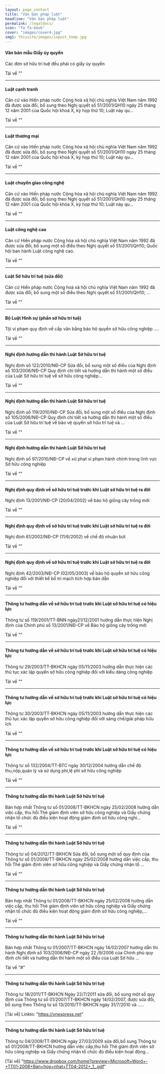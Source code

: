 ```yaml
---
layout: page_contact
title: "Văn bản pháp luật"
headline: "Văn bản pháp luật"
permalink: /legaldocs/
icon: "fa fa-book"
cover: "images/cover4.jpg"
img1: thissite/images/inpost_temp.jpg
---
```


#### Văn bản mẫu Giấy ủy quyền
Các đơn sở hữu trí tuệ đều phải có giấy ủy quyền

Tải về ""

---

#### Luật cạnh tranh
Căn cứ vào Hiến pháp nước Cộng hoà xã hội chủ nghĩa Việt Nam năm 1992 đã được sửa đổi, bổ sung theo Nghị quyết số 51/2001/QH10 ngày 25 tháng 12 năm 2001 của Quốc hội khoá X, kỳ họp thứ 10; Luật này qu...

Tải về ""

---

#### Luật thương mại
Căn cứ vào Hiến pháp nước Cộng hòa xã hội chủ nghĩa Việt Nam năm 1992 đã được sửa đổi, bổ sung theo Nghị quyết số 51/2001/QH10 ngày 25 tháng 12 năm 2001 của Quốc hội khoá X, kỳ họp thứ 10; Luật này qu...

Tải về ""

---

#### Luật chuyển giao công nghệ
Căn cứ vào Hiến pháp nước Cộng hòa xã hội chủ nghĩa Việt Nam năm 1992 đã được sửa đổi, bổ sung theo Nghị quyết số 51/2001/QH10 ngày 25 tháng 12 năm 2001 của Quốc hội khóa X, kỳ họp thứ 10; Luật này qu...

Tải về ""

---

#### Luật công nghệ cao
Căn cứ Hiến pháp nước Cộng hòa xã hội chủ nghĩa Việt Nam năm 1992 đã được sửa đổi, bổ sung một số điều theo Nghị quyết số 51/2001/QH10; Quốc hội ban hành Luật công nghệ cao.

Tải về ""

---

#### Luật Sở hữu trí tuệ (sửa đổi)
Căn cứ Hiến pháp nước Cộng hoà xã hội chủ nghĩa Việt Nam năm 1992 đã được sửa đổi, bổ sung một số điều theo Nghị quyết số 51/2001/QH10; ...

Tải về ""

---

#### Bộ Luật Hình sự (phần sở hữu trí tuệ)
Tội vi phạm quy định về cấp văn bằng bảo hộ quyền sở hữu công nghiệp ....

Tải về ""

---

#### Nghị định hướng dẫn thi hành Luật Sở hữu trí tuệ
Nghị định số 122/2010/NĐ-CP Sửa đổi, bổ sung một số điều của Nghị định số 103/2006/NĐ-CP Quy định chi tiết và hướng dẫn thi hành một số điều của Luật Sở hữu trí tuệ về sở hữu công nghiệp...

Tải về ""

---

#### Nghị định hướng dẫn thi hành Luật Sở hữu trí tuệ
Nghị định số 119/2010/NĐ-CP Sửa đổi, bổ sung một số điều của Nghị định số 105/2006/NĐ-CP Quy định chi tiết và hướng dẫn thi hành một số điều của Luật Sở hữu trí tuệ về bảo vệ quyền sở hữu trí tuệ và ...

Tải về ""

---

#### Nghị định hướng dẫn thi hành Luật Sở hữu trí tuệ
Nghị định số 97/2010/NĐ-CP về xử phạt vi phạm hành chính trong lĩnh vực Sở hữu công nghiệp

Tải về ""

---

#### Nghị định quy định về sở hữu trí tuệ trước khi Luật sở hữu trí tuệ ra đời
Nghị định 13/2001/NĐ-CP (20/04/2002) về bảo hộ giống cây trồng mới

Tải về ""

---

#### Nghị định quy định về sở hữu trí tuệ trước khi Luật sở hữu trí tuệ ra đời
Nghị định 61/2002/NĐ-CP (11/6/2002) về chế độ nhuận bút

Tải về ""

---

#### Nghị định quy định về sở hữu trí tuệ trước khi Luật sở hữu trí tuệ ra đời
Nghị định 42/2003/NĐ-CP (02/05/2003) về bảo hộ quyền sở hữu công nghiệp đối với thiết kế bố trí mạch tích hợp bán dẫn

Tải về ""

---

#### Thông tư hướng dẫn về sở hữu trí tuệ trước khi Luật sở hữu trí tuệ có hiệu lực
Thông tư số 119/2001/TT-BNN ngày21/12/2001 hướng dẫn thực hiện Nghị định của Chính phủ số 13/2001/NĐ-CP về Bảo hộ giống cây trồng mới

Tải về ""

---

#### Thông tư hướng dẫn về sở hữu trí tuệ trước khi Luật sở hữu trí tuệ có hiệu lực
Thông tư 29/2003/TT-BKHCN ngày 05/11/2003 hướng dẫn thực hiện các thủ tục xác lập quyền sở hữu công nghiệp đối với kiểu dáng công nghiệp

Tải về ""

---

#### Thông tư hướng dẫn về sở hữu trí tuệ trước khi Luật sở hữu trí tuệ có hiệu lực
Thông tư 30/2003/TT-BKHCN ngày 05/11/2003 hướng dẫn thực hiện các thủ tục xác lập quyền sở hữu công nghiệp đối với sáng chế/giải pháp hữu ích

Tải về ""

---

#### Thông tư hướng dẫn về sở hữu trí tuệ trước khi Luật sở hữu trí tuệ có hiệu lực
Thông tư số 132/2004/TT-BTC ngày 30/12/2004 hướng dẫn chế độ thu,nộp,quản lý và sử dụng phí,lệ phí sở hữu công nghiệp

Tải về ""

---

#### Thông tư hướng dẫn thi hành Luật Sở hữu trí tuệ
Bản hợp nhất Thông tư số 01/2008/TT-BKHCN ngày 25/02/2008 hướng dẫn việc cấp, thu hồi Thẻ giám định viên sở hữu công nghiệp và Giấy chứng nhận tổ chức đủ điều kiện hoạt động giám định sở hữu công nghi...

Tải về ""

---

#### Thông tư hướng dẫn thi hành Luật Sở hữu trí tuệ
Thông tư số 04/2012/TT-BKHCN Sửa đổi, bổ sung một số quy định của Thông tư số 01/2008/TT-BKHCN ngày 25/02/2008 hướng dẫn việc cấp, thu hồi Thẻ giám định viên sở hữu công nghiệp và Giấy chứng nhận tổ ...

Tải về ""

---

#### Thông tư hướng dẫn thi hành Luật Sở hữu trí tuệ
Bản hợp nhất Thông tư 01/2008/TT-BKHCN ngày 25/02/2008 hướng dẫn việc cấp, thu hồi Thẻ giám định viên sở hữu công nghiệp và Giấy chứng nhận tổ chức đủ điều kiện hoạt động giám định sở hữu công nghiệp,...

Tải về ""

---

#### Thông tư hướng dẫn thi hành Luật Sở hữu trí tuệ
Bản hợp nhất Thông tư 01/2007/TT-BKHCN ngày 14/02/2007 hướng dẫn thi hành Nghị định số 103/2006/NĐ-CP ngày 22 /9/2006 của Chính phủ quy định chi tiết và hướng dẫn thi hành một số điều của Luật Sở hữu ...

Tải về "#"

---

#### Thông tư hướng dẫn thi hành Luật Sở hữu trí tuệ
Thông tư 18/2011/TT-BKHCN Ngày 22/7/2011 sửa đổi, bổ sung một số quy định của Thông tư số 01/2007/TT-BKHCN ngày 14/02/2007, được sửa đổi, bổ sung theo Thông tư số 13/2010/TT-BKHCN ngày 31/7/2010 và .....

[Tải về] Linkto: "https://vnexpress.net"

---

#### Thông tư hướng dẫn thi hành Luật Sở hữu trí tuệ
Thông tư 04/2009/TT-BKHCN ngày 27/03/2009 sửa đổi,bổ sung Thông tư số 01/2008/TT-BKHCN hướng dẫn việc cấp,thu hồi Thẻ giám định viên sở hữu công nghiệp và Giấy chứng nhận tổ chức đủ điều kiện hoạt động...

[Tải về] "https://www.dropbox.com/home?preview=Microsoft+Word+-+TT01-2008+Ban+hop+nhat+TT04-2012+_1_.pdf"

